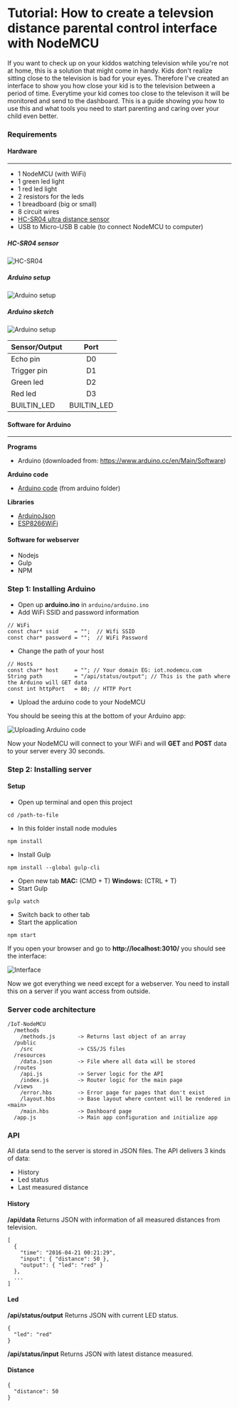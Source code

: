 # Tutorial: How to create a televsion distance parental control interface with NodeMCU

If you want to check up on your kiddos watching television while you're not at home, this is a solution that might come in handy.
Kids don't realize sitting close to the television is bad for your eyes. Therefore I've created an interface to show you how close your
kid is to the television between a period of time. Everytime your kid comes too close to the televison it will be monitored and send to
the dashboard. This is a guide showing you how to use this and what tools you need to start parenting and caring over your child even better.

### Requirements

#### Hardware
-----------------

- 1 NodeMCU (with WiFi)
- 1 green led light
- 1 red led light
- 2 resistors for the leds
- 1 breadboard (big or small)
- 8 circuit wires
- [HC-SR04 ultra distance sensor](http://www.hackerstore.nl/Afbeeldingen/95klein.jpg)
- USB to Micro-USB B cable (to connect NodeMCU to computer) 

##### HC-SR04 sensor
![HC-SR04](http://www.hackerstore.nl/Afbeeldingen/95klein.jpg)


##### Arduino setup

![Arduino setup](readme/Arduino-setup.png)


##### Arduino sketch

![Arduino setup](readme/Arduino-structure.jpg)

| Sensor/Output  | Port         | 
| ------------- |:-------------:| 
| Echo pin      | D0            | 
| Trigger pin   | D1            | 
| Green led     | D2            | 
| Red led       | D3            |
| BUILTIN_LED   | BUILTIN_LED   |

#### Software for Arduino
-----------------

**Programs**
- Arduino (downloaded from: https://www.arduino.cc/en/Main/Software)

**Arduino code**
- [Arduino code](https://github.com/strexx/IoT-NodeMCU/blob/iot-feature-fons/arduino/arduino.ino) (from arduino folder)

**Libraries**
- [ArduinoJson](https://github.com/bblanchon/ArduinoJson)
- [ESP8266WiFi](https://github.com/ekstrand/ESP8266wifi)


#### Software for webserver

- Nodejs
- Gulp
- NPM

### Step 1: Installing Arduino

- Open up **arduino.ino** in ```arduino/arduino.ino```
- Add WiFi SSID and password information

```
// WiFi
const char* ssid     = "";  // Wifi SSID
const char* password = "";  // WiFi Password
```

- Change the path of your host

```
// Hosts
const char* host     = ""; // Your domain EG: iot.nodemcu.com
String path          = "/api/status/output"; // This is the path where the Arduino will GET data
const int httpPort   = 80; // HTTP Port
```

- Upload the arduino code to your NodeMCU

You should be seeing this at the bottom of your Arduino app:

![Uploading Arduino code](readme/uploading-arduino.png)

Now your NodeMCU will connect to your WiFi and will **GET** and **POST** data to your server every 30 seconds.

### Step 2: Installing server

#### Setup

- Open up terminal and open this project

```
cd /path-to-file
```

- In this folder install node modules

```
npm install
```

- Install Gulp

```
npm install --global gulp-cli
```

- Open new tab **MAC:** (CMD + T) **Windows:** (CTRL + T)
- Start Gulp

```
gulp watch
```

- Switch back to other tab
- Start the application

```
npm start
```

If you open your browser and go to **http://localhost:3010/** you should see the interface:

![Interface](readme/interface.png)

Now we got everything we need except for a webserver. You need to install this on a server if you want access from outside.

### Server code architecture

```
/IoT-NodeMCU
  /methods
    /methods.js       -> Returns last object of an array
  /public             
    /src              -> CSS/JS files
  /resources          
    /data.json        -> File where all data will be stored
  /routes
    /api.js           -> Server logic for the API
    /index.js         -> Router logic for the main page
  /views
    /error.hbs        -> Error page for pages that don't exist
    /layout.hbs       -> Base layout where content will be rendered in <main>
    /main.hbs         -> Dashboard page
  /app.js             -> Main app configuration and initialize app
```

### API

All data send to the server is stored in JSON files. The API delivers 3 kinds of data:

- History
- Led status
- Last measured distance

#### History

**/api/data** Returns JSON with information of all measured distances from television.

```
[
  { 
    "time": "2016-04-21 00:21:29", 
    "input": { "distance": 50 }, 
    "output": { "led": "red" } 
  },
  ...
]

```

#### Led

**/api/status/output** Returns JSON with current LED status.

```
{ 
  "led": "red"
}
```

**/api/status/input** Returns JSON with latest distance measured.

#### Distance

```
{ 
  "distance": 50
}
```
